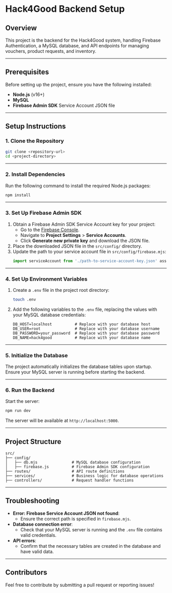 
# **Hack4Good Backend Setup**

## **Overview**
This project is the backend for the Hack4Good system, handling Firebase Authentication, a MySQL database, and API endpoints for managing vouchers, product requests, and inventory.

---

## **Prerequisites**
Before setting up the project, ensure you have the following installed:
- **Node.js** (v16+)
- **MySQL**
- **Firebase Admin SDK** Service Account JSON file

---

## **Setup Instructions**

### **1. Clone the Repository**
```bash
git clone <repository-url>
cd <project-directory>
```

---

### **2. Install Dependencies**
Run the following command to install the required Node.js packages:
```bash
npm install
```

---

### **3. Set Up Firebase Admin SDK**
1. Obtain a Firebase Admin SDK Service Account key for your project:
   - Go to the [Firebase Console](https://console.firebase.google.com/).
   - Navigate to **Project Settings** > **Service Accounts**.
   - Click **Generate new private key** and download the JSON file.
2. Place the downloaded JSON file in the `src/config/` directory.
3. Update the path to your service account file in `src/config/firebase.mjs`:
   ```javascript
   import serviceAccount from './path-to-service-account-key.json' assert { type: 'json' };
   ```

---

### **4. Set Up Environment Variables**
1. Create a `.env` file in the project root directory:
   ```bash
   touch .env
   ```
2. Add the following variables to the `.env` file, replacing the values with your MySQL database credentials:
   ```plaintext
   DB_HOST=localhost          # Replace with your database host
   DB_USER=root               # Replace with your database username
   DB_PASSWORD=your_password  # Replace with your database password
   DB_NAME=hack4good          # Replace with your database name
   ```

---

### **5. Initialize the Database**
The project automatically initializes the database tables upon startup. Ensure your MySQL server is running before starting the backend.

---

### **6. Run the Backend**
Start the server:
```bash
npm run dev
```
The server will be available at `http://localhost:5000`.



---

## **Project Structure**
```
src/
├── config/
│   ├── db.mjs               # MySQL database configuration
│   ├── firebase.js          # Firebase Admin SDK configuration
├── routes/                  # API route definitions
├── services/                # Business logic for database operations
├── controllers/             # Request handler functions
```

---

## **Troubleshooting**
- **Error: Firebase Service Account JSON not found**:
  - Ensure the correct path is specified in `firebase.mjs`.
- **Database connection error**:
  - Check that your MySQL server is running and the `.env` file contains valid credentials.
- **API errors**:
  - Confirm that the necessary tables are created in the database and have valid data.

---

## **Contributors**
Feel free to contribute by submitting a pull request or reporting issues!
